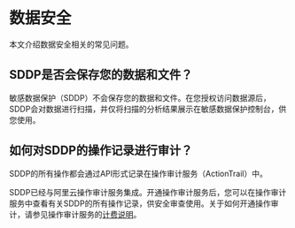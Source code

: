 # 数据安全

本文介绍数据安全相关的常见问题。

## SDDP是否会保存您的数据和文件？

敏感数据保护（SDDP）不会保存您的数据和文件。在您授权访问数据源后，SDDP会对数据进行扫描，并仅将扫描的分析结果展示在敏感数据保护控制台，供您使用。

## 如何对SDDP的操作记录进行审计？

SDDP的所有操作都会通过API形式记录在操作审计服务（ActionTrail）中。

SDDP已经与阿里云操作审计服务集成。开通操作审计服务后，您可以在操作审计服务中查看有关SDDP的所有操作记录，供安全审查使用。关于如何开通操作审计，请参见操作审计服务的[计费说明](/cn.zh-CN/产品定价/计费说明.md)。

